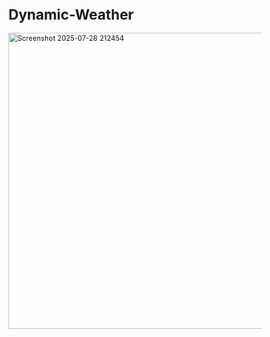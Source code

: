 # Dynamic-Weather

<img width="909" height="589" alt="Screenshot 2025-07-28 212454" src="https://github.com/user-attachments/assets/3e3f1201-9862-408e-b30e-0a39d6a2f282" />
